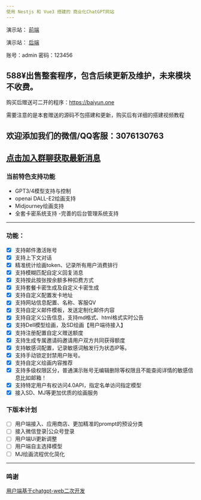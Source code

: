 ```yaml
---
使用 Nestjs 和 Vue3 搭建的 商业化ChatGPT网站
---
```


演示站： [前端](https://aibot.sbs)

演示站： [后端](https://aibot.sbs/nineai/admin/#/login)

账号：admin 密码：123456

588¥出售整套程序，包含后续更新及维护，未来模块不收费。
---
购买后赠送可二开的程序：https://baiyun.one

需要注意的是本套赠送的源码不包搭建和更新，购买后有详细的搭建视频教程

欢迎添加我们的微信/QQ客服：3076130763
---
[点击加入群聊获取最新消息](http://qm.qq.com/cgi-bin/qm/qr?_wv=1027&k=92dC2cBtQVF9gM-C7y0Zq0rMDT0Y3KP2&authKey=kA3N%2FDK8OTe3gZB2h%2B%2BFxAk324S4Grbw0%2F8lBvfdNYWuxXgZKVcHsmQKNxs3SEFP&noverify=0&group_code=557457613)
---

### 当前特色支持功能
- GPT3/4模型支持与控制
- openai DALL-E2绘画支持
- Midjourney绘画支持
- 全套卡密系统支持
-完善的后台管理系统支持
---
### 功能：
- [x] 支持邮件激活账号
- [x] 支持上下文对话
- [x] 精准统计绘画token、记录所有用户消费排行
- [x] 支持模糊匹配自定义回复消息
- [x] 支持按此按张按余额多种扣费方式
- [x] 支持套餐卡密生成及自定义卡密生成
- [x] 支持自定义配置发卡地址
- [x] 支持网站信息配置、名称、客服QV
- [x] 支持自定义邮件模板，发送定制化邮件内容
- [x] 支持自定义公告信息，支持md格式、html格式实时公告
- [x] 支持Dell模型绘画，及SD绘画【用户端待接入】
- [x] 支持注册配置自定义赠送额度
- [x] 支持生成专属邀请码邀请用户双方共同获得额度
- [x] 支持敏感词配置，记录敏感词触发行为状态IP等。
- [x] 支持手动锁定封禁用户账号。
- [x] 支持自定义绘画内容推荐
- [x] 支持多级权限区分，普通演示账号无编辑删除等权限且不能查阅详情的敏感信息比如邮箱！
- [x] 支持特定用户有权访问4.0API，指定名单访问指定模型
- [x] 接入SD、MJ等更加优质的绘画服务

### 下版本计划
- [ ] 用户端接入、应用商店、更加精准的prompt的预设分类
- [ ] 接入微信登录|公众号登录
- [ ] 用户端Ui更新调整
- [ ] 用户端自主选择模型
- [ ] MJ绘画流程优化简化
---

### 鸣谢
[用户端基于chatgpt-web二次开发](https://github.com/Chanzhaoyu/chatgpt-web)
